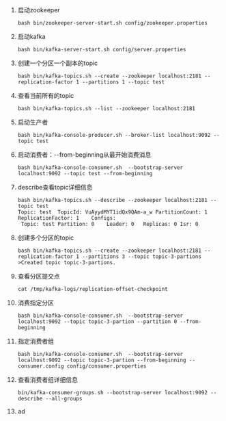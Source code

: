 1. 启动zookeeper

   ```shell
   bash bin/zookeeper-server-start.sh config/zookeeper.properties
   ```

2. 启动kafka

   ```
   bash bin/kafka-server-start.sh config/server.properties
   ```

3. 创建一个分区一个副本的topic

   ```
   bash bin/kafka-topics.sh --create --zookeeper localhost:2181 --replication-factor 1 --partitions 1 --topic test
   ```

4. 查看当前所有的topic

   ```shell
   bash bin/kafka-topics.sh --list --zookeeper localhost:2181
   ```

5. 启动生产者

   ```shell
   bash bin/kafka-console-producer.sh --broker-list localhost:9092 --topic test
   ```

6. 启动消费者：--from-beginning从最开始消费消息

   ```
   bash bin/kafka-console-consumer.sh  --bootstrap-server localhost:9092 --topic test --from-beginning
   ```

7. describe查看topic详细信息

   ```shell
   bash bin/kafka-topics.sh --describe --zookeeper localhost:2181 --topic test
   Topic: test	TopicId: VuAyydMYT1idQx9QAm-a_w	PartitionCount: 1	ReplicationFactor: 1	Configs:
   	Topic: test	Partition: 0	Leader: 0	Replicas: 0	Isr: 0
   ```

8. 创建多个分区的topic

   ```shell
   bash bin/kafka-topics.sh --create --zookeeper localhost:2181 --replication-factor 1 --partitions 3 --topic topic-3-partions
   >Created topic topic-3-partions.
   ```

9. 查看分区提交点

   ```shell
   cat /tmp/kafka-logs/replication-offset-checkpoint
   ```

10. 消费指定分区

    ```shell
    bash bin/kafka-console-consumer.sh  --bootstrap-server localhost:9092 --topic topic-3-partion --partition 0 --from-beginning
    ```

11. 指定消费者组

    ```shell
    bash bin/kafka-console-consumer.sh  --bootstrap-server localhost:9092 --topic topic-3-partion --from-beginning --consumer.config config/consumer.properties
    ```

12. 查看消费者组详细信息

    ```shell
    bin/kafka-consumer-groups.sh --bootstrap-server localhost:9092 --describe --all-groups
    ```

13. ad